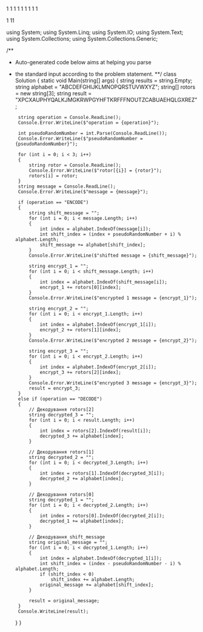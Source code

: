 1
1
1
1
1
1
1
1
1

1
11

using System;
using System.Linq;
using System.IO;
using System.Text;
using System.Collections;
using System.Collections.Generic;

/**
 * Auto-generated code below aims at helping you parse
 * the standard input according to the problem statement.
 **/
class Solution
{
    static void Main(string[] args)
    {
        string results = string.Empty;
        string alphabet = "ABCDEFGHIJKLMNOPQRSTUVWXYZ";
        string[] rotors = new string[3];
        string result = "XPCXAUPHYQALKJMGKRWPGYHFTKRFFFNOUTZCABUAEHQLGXREZ";

        string operation = Console.ReadLine();
        Console.Error.WriteLine($"operation = {operation}");

        int pseudoRandomNumber = int.Parse(Console.ReadLine());
        Console.Error.WriteLine($"pseudoRandomNumber = {pseudoRandomNumber}");

        for (int i = 0; i < 3; i++)
        {
            string rotor = Console.ReadLine();
            Console.Error.WriteLine($"rotor[{i}] = {rotor}");
            rotors[i] = rotor;
        }
        string message = Console.ReadLine();
        Console.Error.WriteLine($"message = {message}");

        if (operation == "ENCODE")
        {
            string shift_message = "";
            for (int i = 0; i < message.Length; i++)
            {
                int index = alphabet.IndexOf(message[i]);
                int shift_index = (index + pseudoRandomNumber + i) % alphabet.Length;
                shift_message += alphabet[shift_index];
            }
            Console.Error.WriteLine($"shifted message = {shift_message}");

            string encrypt_1 = "";
            for (int i = 0; i < shift_message.Length; i++)
            {
                int index = alphabet.IndexOf(shift_message[i]);
                encrypt_1 += rotors[0][index];
            }
            Console.Error.WriteLine($"encrypted 1 message = {encrypt_1}");

            string encrypt_2 = "";
            for (int i = 0; i < encrypt_1.Length; i++)
            {
                int index = alphabet.IndexOf(encrypt_1[i]);
                encrypt_2 += rotors[1][index];
            }
            Console.Error.WriteLine($"encrypted 2 message = {encrypt_2}");

            string encrypt_3 = "";
            for (int i = 0; i < encrypt_2.Length; i++)
            {
                int index = alphabet.IndexOf(encrypt_2[i]);
                encrypt_3 += rotors[2][index];
            }
            Console.Error.WriteLine($"encrypted 3 message = {encrypt_3}");
            result = encrypt_3;
        }
        else if (operation == "DECODE")
        {
            // Декодування rotors[2]
            string decrypted_3 = "";
            for (int i = 0; i < result.Length; i++)
            {
                int index = rotors[2].IndexOf(result[i]);
                decrypted_3 += alphabet[index];
            }

            // Декодування rotors[1]
            string decrypted_2 = "";
            for (int i = 0; i < decrypted_3.Length; i++)
            {
                int index = rotors[1].IndexOf(decrypted_3[i]);
                decrypted_2 += alphabet[index];
            }

            // Декодування rotors[0]
            string decrypted_1 = "";
            for (int i = 0; i < decrypted_2.Length; i++)
            {
                int index = rotors[0].IndexOf(decrypted_2[i]);
                decrypted_1 += alphabet[index];
            }

            // Декодування shift_message
            string original_message = "";
            for (int i = 0; i < decrypted_1.Length; i++)
            {
                int index = alphabet.IndexOf(decrypted_1[i]);
                int shift_index = (index - pseudoRandomNumber - i) % alphabet.Length;
                if (shift_index < 0)
                    shift_index += alphabet.Length;
                original_message += alphabet[shift_index];
            }

            result = original_message;
        }
        Console.WriteLine(result);
    }
}
